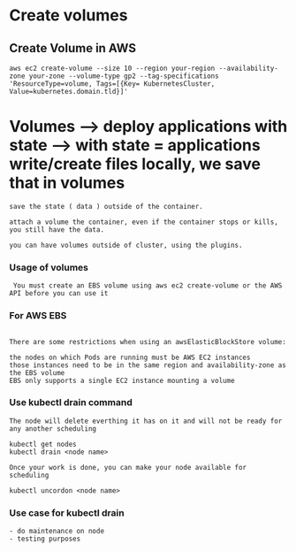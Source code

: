 # Create volumes

## Create Volume in AWS

```
aws ec2 create-volume --size 10 --region your-region --availability-zone your-zone --volume-type gp2 --tag-specifications 'ResourceType=volume, Tags=[{Key= KubernetesCluster, Value=kubernetes.domain.tld}]'
```
# Volumes --> deploy applications with state --> with state = applications write/create files locally, we save that in volumes

``` 
save the state ( data ) outside of the container.

attach a volume the container, even if the container stops or kills, you still have the data.

you can have volumes outside of cluster, using the plugins.
```

### Usage of volumes
```
 You must create an EBS volume using aws ec2 create-volume or the AWS API before you can use it
```

### For AWS EBS

```

There are some restrictions when using an awsElasticBlockStore volume:

the nodes on which Pods are running must be AWS EC2 instances
those instances need to be in the same region and availability-zone as the EBS volume
EBS only supports a single EC2 instance mounting a volume

```

### Use kubectl drain command

```
The node will delete everthing it has on it and will not be ready for any another scheduling

kubectl get nodes
kubectl drain <node name>

Once your work is done, you can make your node available for scheduling

kubectl uncordon <node name>
```

### Use case for kubectl drain

```
- do maintenance on node
- testing purposes

```
